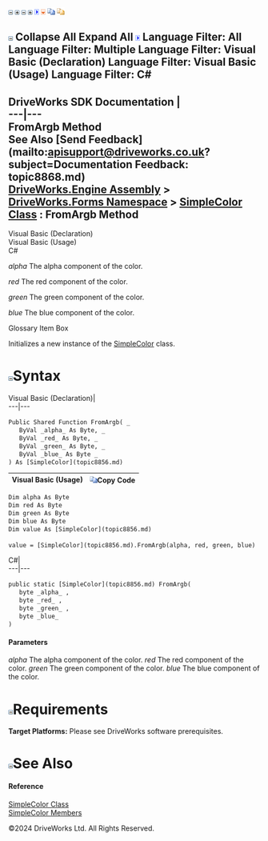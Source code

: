 ![](dotnetimages/collapse.gif) ![](dotnetimages/expand.gif) ![](dotnetimages/collapse.gif) ![](dotnetimages/expand.gif) ![](dotnetimages/drpdown.gif) ![](dotnetimages/drpdown_orange.gif) ![](dotnetimages/copycode.gif) ![](dotnetimages/copycodeHighlight.gif)

![](dotnetimages/collapse.gif) Collapse All Expand All ![](dotnetimages/drpdown.gif) Language Filter: All  Language Filter: Multiple  Language Filter: Visual Basic (Declaration) Language Filter: Visual Basic (Usage) Language Filter: C#  
---  
DriveWorks SDK Documentation  |   
---|---  
FromArgb Method   
See Also [Send Feedback](mailto:apisupport@driveworks.co.uk?subject=Documentation Feedback: topic8868.md)  
[DriveWorks.Engine Assembly](topic2156.md) > [DriveWorks.Forms Namespace](topic7266.md) > [SimpleColor Class](topic8856.md) : FromArgb Method  
---  
  
Visual Basic (Declaration)    
Visual Basic (Usage)    
C# 

_alpha_
    The alpha component of the color.

_red_
    The red component of the color.

_green_
    The green component of the color.

_blue_
    The blue component of the color.

Glossary Item Box

Initializes a new instance of the [SimpleColor](topic8856.md) class. 

# ![](dotnetimages/collapse.gif)Syntax

Visual Basic (Declaration)|   
---|---  
      
    
    Public Shared Function FromArgb( _
       ByVal _alpha_ As Byte, _
       ByVal _red_ As Byte, _
       ByVal _green_ As Byte, _
       ByVal _blue_ As Byte _
    ) As [SimpleColor](topic8856.md)  
  
Visual Basic (Usage)| ![](dotnetimages/copycode.gif)Copy Code  
---|---  
      
    
    Dim alpha As Byte
    Dim red As Byte
    Dim green As Byte
    Dim blue As Byte
    Dim value As [SimpleColor](topic8856.md)
     
    value = [SimpleColor](topic8856.md).FromArgb(alpha, red, green, blue)  
  
C#|   
---|---  
      
    
    public static [SimpleColor](topic8856.md) FromArgb( 
       byte _alpha_ ,
       byte _red_ ,
       byte _green_ ,
       byte _blue_
    )  
  
#### Parameters

 _alpha_
    The alpha component of the color.
_red_
    The red component of the color.
_green_
    The green component of the color.
_blue_
    The blue component of the color.

# ![](dotnetimages/collapse.gif)Requirements

**Target Platforms:** Please see DriveWorks software prerequisites.

# ![](dotnetimages/collapse.gif)See Also

#### Reference

[SimpleColor Class](topic8856.md)   
[SimpleColor Members](topic8857.md)

©2024 DriveWorks Ltd. All Rights Reserved.

